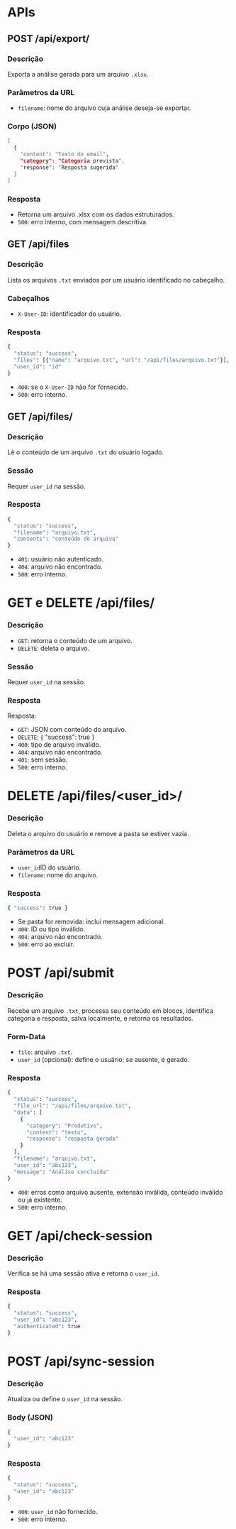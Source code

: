 # APIs


## POST /api/export/<filename>

### Descrição
Exporta a análise gerada para um arquivo ```.xlsx```.

### Parâmetros da URL
- ```filename```: nome do arquivo cuja análise deseja-se exportar.

### Corpo (JSON)
```bash
[
  {
    "content": "Texto do email",
    "category": "Categoria prevista",
    "response": "Resposta sugerida"
  }
]
```

### Resposta
- Retorna um arquivo .xlsx com os dados estruturados.
- ```500```: erro interno, com mensagem descritiva.



## GET /api/files

### Descrição
Lista os arquivos ```.txt``` enviados por um usuário identificado no cabeçalho.

### Cabeçalhos
- ```X-User-ID```: identificador do usuário.

### Resposta
```bash
{
  "status": "success",
  "files": [{"name": "arquivo.txt", "url": "/api/files/arquivo.txt"}],
  "user_id": "id"
}
```
- ```400```: se o ```X-User-ID``` não for fornecido.
- ```500```: erro interno.




## GET /api/files/<filename>

### Descrição
Lê o conteúdo de um arquivo ```.txt``` do usuário logado.

### Sessão
Requer ```user_id``` na sessão.

### Resposta
```bash
{
  "status": "success",
  "filename": "arquivo.txt",
  "contents": "conteúdo do arquivo"
}
```
- ```401```: usuário não autenticado.
- ```404```: arquivo não encontrado.
- ```500```: erro interno.




# GET e DELETE /api/files/<filename>

### Descrição
- ```GET```: retorna o conteúdo de um arquivo.
- ```DELETE```: deleta o arquivo.

### Sessão
Requer ```user_id``` na sessão.

### Resposta
Resposta:
- ```GET```: JSON com conteúdo do arquivo.
- ```DELETE```: { "success": true }
- ```400```: tipo de arquivo inválido.
- ```404```: arquivo não encontrado.
- ```401```: sem sessão.
- ```500```: erro interno.



# DELETE /api/files/<user_id>/<filename>

### Descrição
Deleta o arquivo do usuário e remove a pasta se estiver vazia.

### Parâmetros da URL
- ```user_id```ID do usuário.
- ```filename```: nome do arquivo.

### Resposta
```bash
{ "success": true }
```
- Se pasta for removida: inclui mensagem adicional.
- ```400```: ID ou tipo inválido.
- ```404```: arquivo não encontrado.
- ```500```: erro ao excluir.




# POST /api/submit

### Descrição
Recebe um arquivo ```.txt```, processa seu conteúdo em blocos, identifica categoria e resposta, salva localmente, e retorna os resultados.

### Form-Data
- ```file```: arquivo ```.txt```.
- ```user_id``` (opcional): define o usuário; se ausente, é gerado.

### Resposta
```bash
{
  "status": "success",
  "file_url": "/api/files/arquivo.txt",
  "data": [
    {
      "category": "Produtivo",
      "content": "texto",
      "response": "resposta gerada"
    }
  ],
  "filename": "arquivo.txt",
  "user_id": "abc123",
  "message": "Análise concluída"
}

```
- ```400```: erros como arquivo ausente, extensão inválida, conteúdo inválido ou já existente.
- ```500```: erro interno.

# GET /api/check-session

### Descrição
Verifica se há uma sessão ativa e retorna o ```user_id```.

### Resposta
```bash
{
  "status": "success",
  "user_id": "abc123",
  "authenticated": true
}
```


# POST /api/sync-session

### Descrição
Atualiza ou define  o ```user_id``` na sessão.

### Body (JSON)
```bash
{
  "user_id": "abc123"
}
```

### Resposta
```bash
{
  "status": "success",
  "user_id": "abc123"
}
```
- ```400```: ```user_id``` não fornecido.
- ```500```: erro interno.